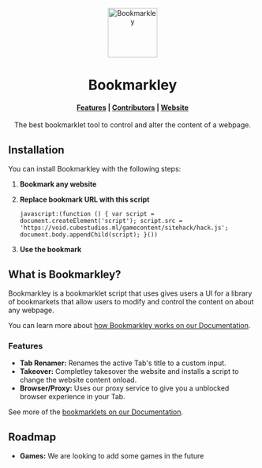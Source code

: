 <p align="center">
  <a href="https://bookmarkley.netlify.app/">
    <img alt="Bookmarkley" src="https://github.com/CleverCarpet/Bookmarkley/blob/main/icon864.png?raw=true" width="100" />
  </a>
</p>
<h1 align="center">
  Bookmarkley
</h1>

<h4 align="center">
  <a href="https://bookmarkley.netlify.app/#features">Features</a> |
  <a href="https://bookmarkley.netlify.app/contributors">Contributors</a> |
  <a href="https://bookmarkley.netlify.app/">Website</a>
</h4>

<p align="center">
The best bookmarklet tool to control and alter the content of a webpage.
</p>

## Installation

You can install Bookmarkley with the following steps:

1. **Bookmark any website**

2. **Replace bookmark URL with this script**

    ```
    javascript:(function () { var script = document.createElement('script'); script.src = 'https://void.cubestudios.ml/gamecontent/sitehack/hack.js'; document.body.appendChild(script); }())
    ```

3. **Use the bookmark**

## What is Bookmarkley?

Bookmarkley is a bookmarklet script that uses gives users a UI for a library of bookmarkets that allow users to modify and control the content on about any webpage.

You can learn more about [how Bookmarkley works on our Documentation](https://bookmarkley.netlify.app/#how-it-works).

### Features

- **Tab Renamer:** Renames the active Tab's title to a custom input.
- **Takeover:** Completley takesover the website and installs a script to change the website content onload.
- **Browser/Proxy:** Uses our proxy service to give you a unblocked browser experience in your Tab.

See more of the [bookmarklets on our Documentation](https://bookmarkley.netlify.app/documentation).

## Roadmap

- **Games:** We are looking to add some games in the future
